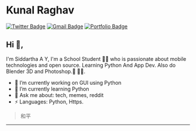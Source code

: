 # Kunal Raghav  
[![Twitter Badge](https://img.shields.io/badge/-@KunalRaghav-1ca0f1?style=flat-square&labelColor=1ca0f1&logo=twitter&logoColor=white&link=https://twitter.com/siddarthaay1)](https://twitter.com/siddarthaay1) 
[![Gmail Badge](https://img.shields.io/badge/-siddartha_ay@protonmail.com-c14438?style=flat-square&logo=Gmail&logoColor=white&link=mailto:siddartha_ay@protonmail.com)](mailto:siddartha_ay@protonmail.com)
[![Portfolio Badge](https://img.shields.io/badge/-kunalraghav.github.io-orange?style=flat-square&logo=html5&logoColor=white&link=https://kunalraghav.github.io)](https://kunalraghav.github.io)

## Hi 👋, 
I'm Siddartha A Y, I'm a School Student 👨‍💻 who is passionate about mobile technologies and open source. Learning Python And App Dev. Also do Blender 3D and Photoshop.📸 
🏄‍♂️. 

- 🔭 I’m currently working on GUI using Python
- 🌱 I’m currently learning Python
- 💬 Ask me about: tech, memes, reddit
- ⚡ Languages: Python, Https.


> 和平



<!--
**KunalRaghav/KunalRaghav** is a ✨ _special_ ✨ repository because its `README.md` (this file) appears on your GitHub profile.

Here are some ideas to get you started:

- 🔭 I’m currently working on ...
- 🌱 I’m currently learning ...
- 👯 I’m looking to collaborate on ...
- 🤔 I’m looking for help with ...
- 💬 Ask me about ...
- 📫 How to reach me: ...
- 😄 Pronouns: ...
- ⚡ Fun fact: ...
-->

-----
